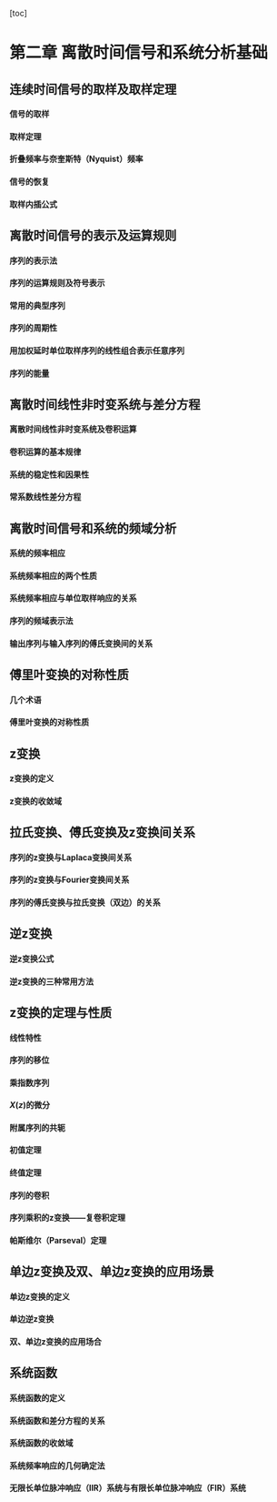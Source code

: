 [toc]
# 第二章 离散时间信号和系统分析基础
## 连续时间信号的取样及取样定理
#### 信号的取样
#### 取样定理
#### 折叠频率与奈奎斯特（Nyquist）频率
#### 信号的恢复
#### 取样内插公式
## 离散时间信号的表示及运算规则
#### 序列的表示法
#### 序列的运算规则及符号表示
#### 常用的典型序列
#### 序列的周期性
#### 用加权延时单位取样序列的线性组合表示任意序列
#### 序列的能量
## 离散时间线性非时变系统与差分方程
#### 离散时间线性非时变系统及卷积运算
#### 卷积运算的基本规律
#### 系统的稳定性和因果性
#### 常系数线性差分方程
## 离散时间信号和系统的频域分析
#### 系统的频率相应
#### 系统频率相应的两个性质
#### 系统频率相应与单位取样响应的关系
#### 序列的频域表示法
#### 输出序列与输入序列的傅氏变换间的关系
## 傅里叶变换的对称性质
#### 几个术语
#### 傅里叶变换的对称性质
## z变换
#### z变换的定义
#### z变换的收敛域
## 拉氏变换、傅氏变换及z变换间关系
#### 序列的z变换与Laplaca变换间关系
#### 序列的z变换与Fourier变换间关系
#### 序列的傅氏变换与拉氏变换（双边）的关系
## 逆z变换
#### 逆z变换公式
#### 逆z变换的三种常用方法
## z变换的定理与性质
#### 线性特性
#### 序列的移位
#### 乘指数序列
#### $X(z)$的微分
#### 附属序列的共轭
#### 初值定理
#### 终值定理
#### 序列的卷积
#### 序列乘积的z变换——复卷积定理
#### 帕斯维尔（Parseval）定理
## 单边z变换及双、单边z变换的应用场景
#### 单边z变换的定义
#### 单边逆z变换
#### 双、单边z变换的应用场合
## 系统函数
#### 系统函数的定义
#### 系统函数和差分方程的关系
#### 系统函数的收敛域
#### 系统频率响应的几何确定法
#### 无限长单位脉冲响应（IIR）系统与有限长单位脉冲响应（FIR）系统

